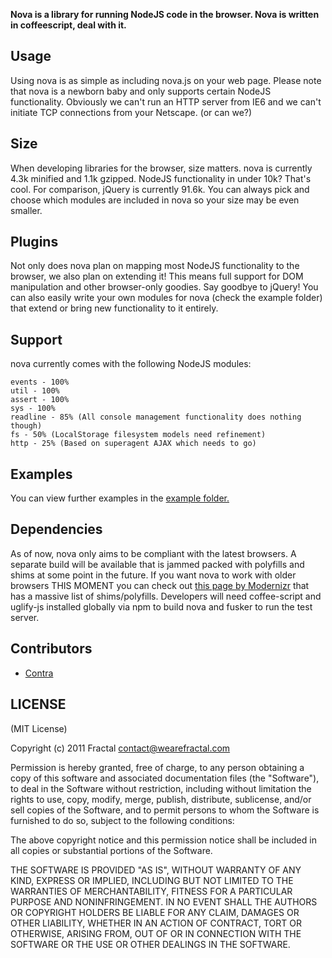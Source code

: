 **Nova is a library for running NodeJS code in the browser. Nova is written in coffeescript, deal with it.**

## Usage

Using nova is as simple as including nova.js on your web page. Please note that nova is a newborn baby and only supports certain NodeJS functionality. Obviously we can't run an HTTP server from IE6 and we can't initiate TCP connections from your Netscape. (or can we?)

## Size

When developing libraries for the browser, size matters. nova is currently 4.3k minified and 1.1k gzipped. NodeJS functionality in under 10k? That's cool. For comparison, jQuery is currently 91.6k. You can always pick and choose which modules are included in nova so your size may be even smaller.

## Plugins

Not only does nova plan on mapping most NodeJS functionality to the browser, we also plan on extending it! This means full support for DOM manipulation and other browser-only goodies. Say goodbye to jQuery! You can also easily write your own modules for nova (check the example folder) that extend or bring new functionality to it entirely. 

## Support

nova currently comes with the following NodeJS modules:

```
events - 100%
util - 100%
assert - 100%
sys - 100%
readline - 85% (All console management functionality does nothing though)
fs - 50% (LocalStorage filesystem models need refinement)
http - 25% (Based on superagent AJAX which needs to go)
```

## Examples

You can view further examples in the [example folder.](https://github.com/wearefractal/nova/tree/master/examples)

## Dependencies

As of now, nova only aims to be compliant with the latest browsers. A separate build will be available that is jammed packed with polyfills and shims at some point in the future. If you want nova to work with older browsers THIS MOMENT you can check out [this page by Modernizr](https://github.com/Modernizr/Modernizr/wiki/HTML5-Cross-browser-Polyfills) that has a massive list of shims/polyfills.
Developers will need coffee-script and uglify-js installed globally via npm to build nova and fusker to run the test server.

## Contributors

- [Contra](https://github.com/Contra)

## LICENSE

(MIT License)

Copyright (c) 2011 Fractal <contact@wearefractal.com>

Permission is hereby granted, free of charge, to any person obtaining
a copy of this software and associated documentation files (the
"Software"), to deal in the Software without restriction, including
without limitation the rights to use, copy, modify, merge, publish,
distribute, sublicense, and/or sell copies of the Software, and to
permit persons to whom the Software is furnished to do so, subject to
the following conditions:

The above copyright notice and this permission notice shall be
included in all copies or substantial portions of the Software.

THE SOFTWARE IS PROVIDED "AS IS", WITHOUT WARRANTY OF ANY KIND,
EXPRESS OR IMPLIED, INCLUDING BUT NOT LIMITED TO THE WARRANTIES OF
MERCHANTABILITY, FITNESS FOR A PARTICULAR PURPOSE AND
NONINFRINGEMENT. IN NO EVENT SHALL THE AUTHORS OR COPYRIGHT HOLDERS BE
LIABLE FOR ANY CLAIM, DAMAGES OR OTHER LIABILITY, WHETHER IN AN ACTION
OF CONTRACT, TORT OR OTHERWISE, ARISING FROM, OUT OF OR IN CONNECTION
WITH THE SOFTWARE OR THE USE OR OTHER DEALINGS IN THE SOFTWARE.
